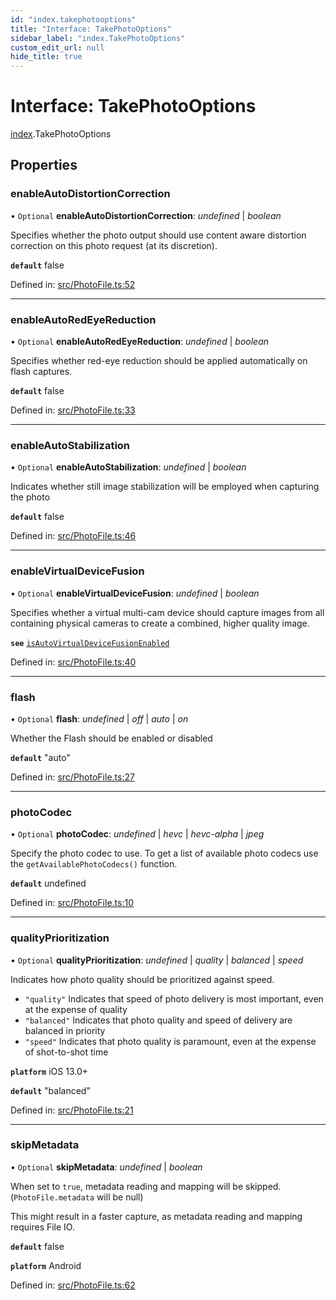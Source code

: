 ```yaml
---
id: "index.takephotooptions"
title: "Interface: TakePhotoOptions"
sidebar_label: "index.TakePhotoOptions"
custom_edit_url: null
hide_title: true
---
```


# Interface: TakePhotoOptions

[index](../modules/index.md).TakePhotoOptions

## Properties

### enableAutoDistortionCorrection

• `Optional` **enableAutoDistortionCorrection**: *undefined* \| *boolean*

Specifies whether the photo output should use content aware distortion correction on this photo request (at its discretion).

**`default`** false

Defined in: [src/PhotoFile.ts:52](https://github.com/cuvent/react-native-vision-camera/blob/9a54ec2/src/PhotoFile.ts#L52)

___

### enableAutoRedEyeReduction

• `Optional` **enableAutoRedEyeReduction**: *undefined* \| *boolean*

Specifies whether red-eye reduction should be applied automatically on flash captures.

**`default`** false

Defined in: [src/PhotoFile.ts:33](https://github.com/cuvent/react-native-vision-camera/blob/9a54ec2/src/PhotoFile.ts#L33)

___

### enableAutoStabilization

• `Optional` **enableAutoStabilization**: *undefined* \| *boolean*

Indicates whether still image stabilization will be employed when capturing the photo

**`default`** false

Defined in: [src/PhotoFile.ts:46](https://github.com/cuvent/react-native-vision-camera/blob/9a54ec2/src/PhotoFile.ts#L46)

___

### enableVirtualDeviceFusion

• `Optional` **enableVirtualDeviceFusion**: *undefined* \| *boolean*

Specifies whether a virtual multi-cam device should capture images from all containing physical cameras
to create a combined, higher quality image.

**`see`** [`isAutoVirtualDeviceFusionEnabled`](https://developer.apple.com/documentation/avfoundation/avcapturephotosettings/3192192-isautovirtualdevicefusionenabled)

Defined in: [src/PhotoFile.ts:40](https://github.com/cuvent/react-native-vision-camera/blob/9a54ec2/src/PhotoFile.ts#L40)

___

### flash

• `Optional` **flash**: *undefined* \| *off* \| *auto* \| *on*

Whether the Flash should be enabled or disabled

**`default`** "auto"

Defined in: [src/PhotoFile.ts:27](https://github.com/cuvent/react-native-vision-camera/blob/9a54ec2/src/PhotoFile.ts#L27)

___

### photoCodec

• `Optional` **photoCodec**: *undefined* \| *hevc* \| *hevc-alpha* \| *jpeg*

Specify the photo codec to use. To get a list of available photo codecs use the `getAvailablePhotoCodecs()` function.

**`default`** undefined

Defined in: [src/PhotoFile.ts:10](https://github.com/cuvent/react-native-vision-camera/blob/9a54ec2/src/PhotoFile.ts#L10)

___

### qualityPrioritization

• `Optional` **qualityPrioritization**: *undefined* \| *quality* \| *balanced* \| *speed*

Indicates how photo quality should be prioritized against speed.

* `"quality"` Indicates that speed of photo delivery is most important, even at the expense of quality
* `"balanced"` Indicates that photo quality and speed of delivery are balanced in priority
* `"speed"` Indicates that photo quality is paramount, even at the expense of shot-to-shot time

**`platform`** iOS 13.0+

**`default`** "balanced"

Defined in: [src/PhotoFile.ts:21](https://github.com/cuvent/react-native-vision-camera/blob/9a54ec2/src/PhotoFile.ts#L21)

___

### skipMetadata

• `Optional` **skipMetadata**: *undefined* \| *boolean*

When set to `true`, metadata reading and mapping will be skipped. (`PhotoFile.metadata` will be null)

This might result in a faster capture, as metadata reading and mapping requires File IO.

**`default`** false

**`platform`** Android

Defined in: [src/PhotoFile.ts:62](https://github.com/cuvent/react-native-vision-camera/blob/9a54ec2/src/PhotoFile.ts#L62)
